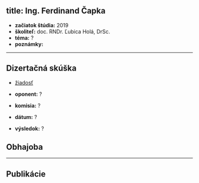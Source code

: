 title: Ing. Ferdinand Čapka
---

* **začiatok štúdia:** 2019   
* **školiteľ:** doc. RNDr. Ľubica Holá, DrSc.   
* **téma:** ?    
* **poznámky:**



---


## Dizertačná skúška

* [žiadosť](DS_dsziadost.pdf)   

* **oponent:** ?     
* **komisia:** ?   
* **dátum:** ?   
* **výsledok:** ?   




## Obhajoba



---


## Publikácie




